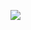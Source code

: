 [![](https://img.plantuml.biz/plantuml/png/tLVTRjCm5BxlKrYx0eaXmGEW5SQ02wI9JU82eSgrJrElYUtvfzj0UnWUWAizGb-COpl9uZHfoyMumEg5a_F5vplV-KbwOXqrpbVbf8I58quH8ugb8rmOO4ueEPbeobQq079a3JiYFoS4LtkFWb6qr62F2BMalPeXjeRcS2qIK8lMA9M3sgjQP9QmtakkbP3Eae-Nb-S4RhK7wvGbwyrlIivAQbSlsmT0ydZSPDipKt8XYkWyRNF_S-MSgWA1dZMiT_6MDvIX86397Q6CWLM4afAIERL0EFueqZg82rn1fKkLD6iknlXisIEZpGCNXGfkgw27eKXA6mz89jp481XefmwYKodk6pRrlfEx3Bh44qfCzh3LqeAEsTQm52ow6R5xQ3YaRGkx7rEcvfgTTweg8OMA8aWe56QC2DGFAf2EyXxQObO5AgC8b0Hb5AKYIxYbXPAqp93Fg2u5mmBOFCWNX2Sl18YG2qD30ZnpM23F3nBS0l0RPLOnskPYBCejUrZJUSWvQ-lH8tN1AOTGtPN7cndysWEnIYlZg0mbIysr5muYvG76IVMyqLc9GZb83PJskngyXip66tq84TPJD7pjQa_Z3wF2Uj81qFZTDmX6SP7XKms4nck_sKR8_HyzsKIphpT7SM7z-nwrWWEZ9esLj9_fLJ7OfsFlxVJOsFpNyzVwRcI2QwFSw7YtODO2fUZOxmSA3wIbLytx9G7wu_0nhlRvAQSw598XnPVpTr79g30MHukfKuNlsri7Hghu6K2c6FWq19uKpkkZfOMtn29MMaZbqH2j7D9wlV2M6O5zPqBnmnefe6TDiJsjg7oPYhU5XmR93jf9owTHwyNV9jcBiVok1NuFRkLeC179ROlyXEAQ1Vr12hFv5G98KHgSagNVYl8hp2yKMu7R7Q76hX_MErhQ4pyBPbHJOZ7_4CJjeT0lqa4KtUqLNpvGf5a_A_Ym_nvcBvCElbCUeGJ3rzQ7quiUet2Hivel5hCRcCTKrllHl3z-PVSWUR9V7PJeZhCM_XRF25pFiB3FZCBW91-B09ydnz-MWdEGtu_VT98ITvbjIDQwleUFoDib0tKAj3iCkv21hcs-RRgm_ip9_-PqaVNJa_l92GeH_bRz0G00)](https://editor.plantuml.com/uml/tLVTRjCm5BxlKrYx0eaXmGEW5SQ02wI9JU82eSgrJrElYUtvfzj0UnWUWAizGb-COpl9uZHfoyMumEg5a_F5vplV-KbwOXqrpbVbf8I58quH8ugb8rmOO4ueEPbeobQq079a3JiYFoS4LtkFWb6qr62F2BMalPeXjeRcS2qIK8lMA9M3sgjQP9QmtakkbP3Eae-Nb-S4RhK7wvGbwyrlIivAQbSlsmT0ydZSPDipKt8XYkWyRNF_S-MSgWA1dZMiT_6MDvIX86397Q6CWLM4afAIERL0EFueqZg82rn1fKkLD6iknlXisIEZpGCNXGfkgw27eKXA6mz89jp481XefmwYKodk6pRrlfEx3Bh44qfCzh3LqeAEsTQm52ow6R5xQ3YaRGkx7rEcvfgTTweg8OMA8aWe56QC2DGFAf2EyXxQObO5AgC8b0Hb5AKYIxYbXPAqp93Fg2u5mmBOFCWNX2Sl18YG2qD30ZnpM23F3nBS0l0RPLOnskPYBCejUrZJUSWvQ-lH8tN1AOTGtPN7cndysWEnIYlZg0mbIysr5muYvG76IVMyqLc9GZb83PJskngyXip66tq84TPJD7pjQa_Z3wF2Uj81qFZTDmX6SP7XKms4nck_sKR8_HyzsKIphpT7SM7z-nwrWWEZ9esLj9_fLJ7OfsFlxVJOsFpNyzVwRcI2QwFSw7YtODO2fUZOxmSA3wIbLytx9G7wu_0nhlRvAQSw598XnPVpTr79g30MHukfKuNlsri7Hghu6K2c6FWq19uKpkkZfOMtn29MMaZbqH2j7D9wlV2M6O5zPqBnmnefe6TDiJsjg7oPYhU5XmR93jf9owTHwyNV9jcBiVok1NuFRkLeC179ROlyXEAQ1Vr12hFv5G98KHgSagNVYl8hp2yKMu7R7Q76hX_MErhQ4pyBPbHJOZ7_4CJjeT0lqa4KtUqLNpvGf5a_A_Ym_nvcBvCElbCUeGJ3rzQ7quiUet2Hivel5hCRcCTKrllHl3z-PVSWUR9V7PJeZhCM_XRF25pFiB3FZCBW91-B09ydnz-MWdEGtu_VT98ITvbjIDQwleUFoDib0tKAj3iCkv21hcs-RRgm_ip9_-PqaVNJa_l92GeH_bRz0G00)